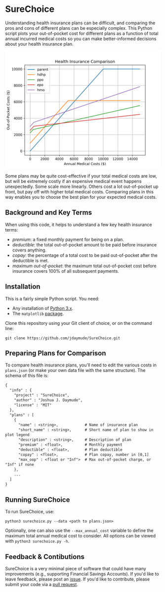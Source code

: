 # SureChoice

Understanding health insurance plans can be difficult, and comparing the pros and cons of different plans can be especially complex. This Python script plots your out-of-pocket cost for different plans as a function of total annual incurred medical costs so you can make better-informed decisions about your health insurance plan.

![example plot](https://github.com/jdaymude/SureChoice/blob/master/_assets/example_plot.png)

Some plans may be quite cost-effective if your total medical costs are low, but will be extremely costly if an expensive medical event happens unexpectedly. Some scale more linearly. Others cost a lot out-of-pocket up front, but pay off with higher total medical costs. Comparing plans in this way enables you to choose the best plan for your expected medical costs.


## Background and Key Terms

When using this code, it helps to understand a few key health insurance terms:

- _premium_: a fixed monthly payment for being on a plan.
- _deductible_: the total out-of-pocket amount to be paid before insurance covers anything.
- _copay_: the percentage of a total cost to be paid out-of-pocket after the deductible is met.
- _maximum out-of-pocket_: the maximum total out-of-pocket cost before insurance covers 100% of all subsequent payments.


## Installation

This is a fairly simple Python script. You need:

- Any installation of [Python 3.x](https://www.python.org/downloads/).
- The `matplotlib` [package](https://matplotlib.org/users/installing.html).

Clone this repository using your Git client of choice, or on the command line:

```
git clone https://github.com/jdaymude/SureChoice.git
```


## Preparing Plans for Comparison

To compare health insurance plans, you'll need to edit the various costs in `plans.json` (or make your own data file with the same structure). The schema of this file is:

```
{
  "info" : {
    "project" : "SureChoice",
    "author" : "Joshua J. Daymude",
    "license" : "MIT"
  },
  "plans" : [
    {
      "name" : <string>,            # Name of insurance plan
      "short_name" : <string>,      # Short name of plan to show in plot legend
      "description" : <string>,     # Description of plan
      "premium" : <float>,          # Monthly payment
      "deductible" : <float>,       # Plan deductible
      "copay" : <float>,            # Plan copay, number in [0,1]
      "max_oop" : <float or "Inf">  # Max out-of-pocket charge, or "Inf" if none
    },
    ...
  ]
}
```


## Running SureChoice

To run SureChoice, use:

```
python3 surechoice.py --data <path to plans.json>
```

Optionally, one can also use the `--max_annual_cost` variable to define the maximum total annual medical cost to consider. All options can be viewed with `python3 surechoice.py -h`.


## Feedback & Contibutions

SureChoice is a very minimal piece of software that could have many improvements (e.g., supporting Financial Savings Accounts). If you'd like to leave feedback, please post an [issue](https://github.com/jdaymude/SureChoice/issues). If you'd like to contribute, please submit your code via a [pull request](https://github.com/jdaymude/SureChoice/pulls).
